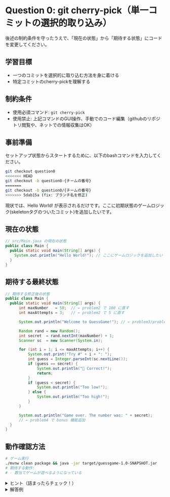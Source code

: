 # Question 0: git cherry-pick（単一コミットの選択的取り込み）

後述の制約条件を守ったうえで、「現在の状態」から「期待する状態」にコードを変更してください。

## 学習目標

- 一つのコミットを選択的に取り込む方法を身に着ける
- 特定コミットのcherry-pickを理解する

## 制約条件

- 使用必須コマンド: `git cherry-pick`
- 使用禁止: 上記コマンドのGUI操作、手動でのコード編集（githubのリポジトリ閲覧や、ネットでの情報収集はOK）

## 事前準備

セットアップ状態からスタートするために、以下のbashコマンドを入力してください。

```bash
git checkout question0
<<<<<<< HEAD
git checkout -b question0-{チームの番号}
=======
git checkout -b question0/{チームの番号}
>>>>>>> 5dab15a (fix: ブランチ名を修正)
```

現状では、Hello World! が表示されるだけです。ここに初期状態のゲームロジック(skeletonタグのついたコミット)を追加したいです。

## 現在の状態

```java
// src/Main.java の現在の状態
public class Main {
  public static void main(String[] args) {
    System.out.println("Hello World!"); // ここにゲームロジックを追加したい
  }
}
```

## 期待する最終状態

```java
// 期待する修正後の状態
public class Main {
  public static void main(String[] args) {
      int maxNumber   = 50;  // ← problem2 で 100 に直す
      int maxAttempts = 3;   // ← problem2 で 5 に直す

      System.out.println("Welcome to GuessGame!"); // ← problem3/problem6 で装飾・追加

      Random rand = new Random();
      int secret  = rand.nextInt(maxNumber) + 1;
      Scanner sc  = new Scanner(System.in);

      for (int i = 1; i <= maxAttempts; i++) {
          System.out.print("Try #" + i + ": ");
          int guess = Integer.parseInt(sc.nextLine());
          if (guess == secret) {
              System.out.println("🎉 Correct!");
              return;
          }
          if (guess < secret) {
              System.out.println("Too low!");
          } else {
              System.out.println("Too high!");
          }
      }

      System.out.println("Game over. The number was: " + secret);
      // ← problem4 で bonus 機能追加
  }
}
```

## 動作確認方法

```bash
# ゲーム実行
./mvnw clean package && java -jar target/guessgame-1.0-SNAPSHOT.jar
# 期待する動作:
# - 数当てゲームが遊べるようになっている
```

<details>
<summary>ヒント（詰まったらチェック！）</summary>

1. question1/{チームの番号}ブランチに移動のうえ、現在の状況を把握（IntellJの拡張機能を使ってもOK）:
   ```bash
   git log --oneline --all --graph
   ```
2. masterブランチにある取り込みたいコミットを特定（IntellJの拡張機能を使ってもOK）:
   ```bash
   git log origin/master --oneline
   ```

3. 特定したコミットを取り込む（ここはCLIを使う）

4. 各cherry-pick後に動作確認を行う

</details>

<details>
<summary>解答例</summary>

```bash
# 初期段階のゲームロジック（skeleton）を取り込む
git cherry-pick c986c93cee890a4875aedd794ad2b67a0c33ec31
```

</details>
